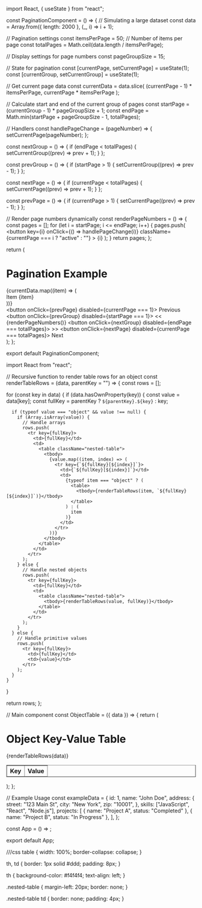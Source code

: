 import React, { useState } from "react";

const PaginationComponent = () => {
  // Simulating a large dataset
  const data = Array.from({ length: 2000 }, (_, i) => i + 1);

  // Pagination settings
  const itemsPerPage = 50; // Number of items per page
  const totalPages = Math.ceil(data.length / itemsPerPage);

  // Display settings for page numbers
  const pageGroupSize = 15;

  // State for pagination
  const [currentPage, setCurrentPage] = useState(1);
  const [currentGroup, setCurrentGroup] = useState(1);

  // Get current page data
  const currentData = data.slice(
    (currentPage - 1) * itemsPerPage,
    currentPage * itemsPerPage
  );

  // Calculate start and end of the current group of pages
  const startPage = (currentGroup - 1) * pageGroupSize + 1;
  const endPage = Math.min(startPage + pageGroupSize - 1, totalPages);

  // Handlers
  const handlePageChange = (pageNumber) => {
    setCurrentPage(pageNumber);
  };

  const nextGroup = () => {
    if (endPage < totalPages) {
      setCurrentGroup((prev) => prev + 1);
    }
  };

  const prevGroup = () => {
    if (startPage > 1) {
      setCurrentGroup((prev) => prev - 1);
    }
  };

  const nextPage = () => {
    if (currentPage < totalPages) {
      setCurrentPage((prev) => prev + 1);
    }
  };

  const prevPage = () => {
    if (currentPage > 1) {
      setCurrentPage((prev) => prev - 1);
    }
  };

  // Render page numbers dynamically
  const renderPageNumbers = () => {
    const pages = [];
    for (let i = startPage; i <= endPage; i++) {
      pages.push(
        <button
          key={i}
          onClick={() => handlePageChange(i)}
          className={currentPage === i ? "active" : ""}
        >
          {i}
        </button>
      );
    }
    return pages;
  };

  return (
    <div>
      <h1>Pagination Example</h1>
      <div className="data-list">
        {currentData.map((item) => (
          <div key={item} className="data-item">
            Item {item}
          </div>
        ))}
      </div>
      <div className="pagination-controls">
        <button onClick={prevPage} disabled={currentPage === 1}>
          Previous
        </button>
        <button onClick={prevGroup} disabled={startPage === 1}>
          &lt;&lt;
        </button>
        {renderPageNumbers()}
        <button onClick={nextGroup} disabled={endPage === totalPages}>
          &gt;&gt;
        </button>
        <button onClick={nextPage} disabled={currentPage === totalPages}>
          Next
        </button>
      </div>
    </div>
  );
};

export default PaginationComponent;






import React from "react";

// Recursive function to render table rows for an object
const renderTableRows = (data, parentKey = "") => {
  const rows = [];

  for (const key in data) {
    if (data.hasOwnProperty(key)) {
      const value = data[key];
      const fullKey = parentKey ? `${parentKey}.${key}` : key;

      if (typeof value === "object" && value !== null) {
        if (Array.isArray(value)) {
          // Handle arrays
          rows.push(
            <tr key={fullKey}>
              <td>{fullKey}</td>
              <td>
                <table className="nested-table">
                  <tbody>
                    {value.map((item, index) => (
                      <tr key={`${fullKey}[${index}]`}>
                        <td>{`${fullKey}[${index}]`}</td>
                        <td>
                          {typeof item === "object" ? (
                            <table>
                              <tbody>{renderTableRows(item, `${fullKey}[${index}]`)}</tbody>
                            </table>
                          ) : (
                            item
                          )}
                        </td>
                      </tr>
                    ))}
                  </tbody>
                </table>
              </td>
            </tr>
          );
        } else {
          // Handle nested objects
          rows.push(
            <tr key={fullKey}>
              <td>{fullKey}</td>
              <td>
                <table className="nested-table">
                  <tbody>{renderTableRows(value, fullKey)}</tbody>
                </table>
              </td>
            </tr>
          );
        }
      } else {
        // Handle primitive values
        rows.push(
          <tr key={fullKey}>
            <td>{fullKey}</td>
            <td>{value}</td>
          </tr>
        );
      }
    }
  }

  return rows;
};

// Main component
const ObjectTable = ({ data }) => {
  return (
    <div>
      <h1>Object Key-Value Table</h1>
      <table border="1" cellPadding="5" cellSpacing="0">
        <thead>
          <tr>
            <th>Key</th>
            <th>Value</th>
          </tr>
        </thead>
        <tbody>{renderTableRows(data)}</tbody>
      </table>
    </div>
  );
};

// Example Usage
const exampleData = {
  id: 1,
  name: "John Doe",
  address: {
    street: "123 Main St",
    city: "New York",
    zip: "10001",
  },
  skills: ["JavaScript", "React", "Node.js"],
  projects: [
    { name: "Project A", status: "Completed" },
    { name: "Project B", status: "In Progress" },
  ],
};

const App = () => <ObjectTable data={exampleData} />;

export default App;




///css
table {
  width: 100%;
  border-collapse: collapse;
}

th, td {
  border: 1px solid #ddd;
  padding: 8px;
}

th {
  background-color: #f4f4f4;
  text-align: left;
}

.nested-table {
  margin-left: 20px;
  border: none;
}

.nested-table td {
  border: none;
  padding: 4px;
}

